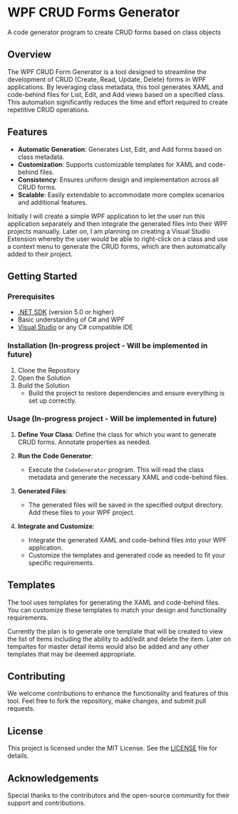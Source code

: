 # WPF CRUD Forms Generator
A code generator program to create CRUD forms based on class objects

## Overview

The WPF CRUD Form Generator is a tool designed to streamline the development of CRUD (Create, Read, Update, Delete) forms in WPF applications. By leveraging class metadata, this tool generates XAML and code-behind files for List, Edit, and Add views based on a specified class. This automation significantly reduces the time and effort required to create repetitive CRUD operations.

## Features

- **Automatic Generation**: Generates List, Edit, and Add forms based on class metadata.
- **Customization**: Supports customizable templates for XAML and code-behind files.
- **Consistency**: Ensures uniform design and implementation across all CRUD forms.
- **Scalable**: Easily extendable to accommodate more complex scenarios and additional features.

Initially I will create a simple WPF application to let the user run this application separately and then integrate the generated files into their WPF projects manually. Later on, I am planning on creating a Visual Studio Extension whereby the user would be able to right-click on a class and use a context menu to generate the CRUD forms, which are then automatically added to their project.

## Getting Started

### Prerequisites

- [.NET SDK](https://dotnet.microsoft.com/download) (version 5.0 or higher)
- Basic understanding of C# and WPF
- [Visual Studio](https://visualstudio.microsoft.com/) or any C# compatible IDE


### Installation (In-progress project - Will be implemented in future)

1. Clone the Repository
2. Open the Solution
3. Build the Solution
    - Build the project to restore dependencies and ensure everything is set up correctly.

### Usage (In-progress project - Will be implemented in future)

1. **Define Your Class**:
    Define the class for which you want to generate CRUD forms. Annotate properties as needed.

2. **Run the Code Generator**:
    - Execute the `CodeGenerator` program. This will read the class metadata and generate the necessary XAML and code-behind files.

3. **Generated Files**:
    - The generated files will be saved in the specified output directory. Add these files to your WPF project.

4. **Integrate and Customize**:
    - Integrate the generated XAML and code-behind files into your WPF application.
    - Customize the templates and generated code as needed to fit your specific requirements.

## Templates

The tool uses templates for generating the XAML and code-behind files. You can customize these templates to match your design and functionality requirements.

Currently the plan is to generate one template that will be created to view the list of items including the ability to add/edit and delete the item. Later on tempaltes for master detail items would also be added and any other templates that may be deemed appropriate.

## Contributing

We welcome contributions to enhance the functionality and features of this tool. Feel free to fork the repository, make changes, and submit pull requests.

## License

This project is licensed under the MIT License. See the [LICENSE](LICENSE) file for details.

## Acknowledgements

Special thanks to the contributors and the open-source community for their support and contributions.

